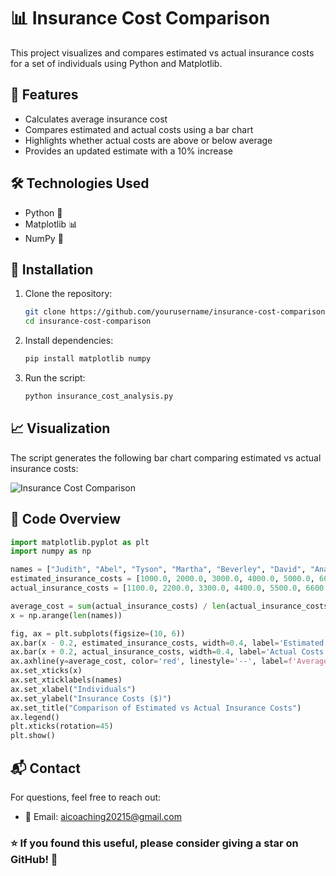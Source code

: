 # 📊 Insurance Cost Comparison

This project visualizes and compares estimated vs actual insurance costs for a set of individuals using Python and Matplotlib.

## 📌 Features
- Calculates average insurance cost
- Compares estimated and actual costs using a bar chart
- Highlights whether actual costs are above or below average
- Provides an updated estimate with a 10% increase

## 🛠️ Technologies Used
- Python 🐍
- Matplotlib 📊
- NumPy 🔢

## 🚀 Installation
1. Clone the repository:
   ```sh
   git clone https://github.com/yourusername/insurance-cost-comparison.git
   cd insurance-cost-comparison
   ```
2. Install dependencies:
   ```sh
   pip install matplotlib numpy
   ```
3. Run the script:
   ```sh
   python insurance_cost_analysis.py
   ```

## 📈 Visualization
The script generates the following bar chart comparing estimated vs actual insurance costs:

![Insurance Cost Comparison](https://via.placeholder.com/800x400?text=Chart+Preview)

## 📝 Code Overview
```python
import matplotlib.pyplot as plt
import numpy as np

names = ["Judith", "Abel", "Tyson", "Martha", "Beverley", "David", "Anabel"]
estimated_insurance_costs = [1000.0, 2000.0, 3000.0, 4000.0, 5000.0, 6000.0, 7000.0]
actual_insurance_costs = [1100.0, 2200.0, 3300.0, 4400.0, 5500.0, 6600.0, 7700.0]

average_cost = sum(actual_insurance_costs) / len(actual_insurance_costs)
x = np.arange(len(names))

fig, ax = plt.subplots(figsize=(10, 6))
ax.bar(x - 0.2, estimated_insurance_costs, width=0.4, label='Estimated Costs', alpha=0.7)
ax.bar(x + 0.2, actual_insurance_costs, width=0.4, label='Actual Costs', alpha=0.7)
ax.axhline(y=average_cost, color='red', linestyle='--', label=f'Average Cost: ${average_cost:.2f}')
ax.set_xticks(x)
ax.set_xticklabels(names)
ax.set_xlabel("Individuals")
ax.set_ylabel("Insurance Costs ($)")
ax.set_title("Comparison of Estimated vs Actual Insurance Costs")
ax.legend()
plt.xticks(rotation=45)
plt.show()
```

## 📬 Contact
For questions, feel free to reach out:
- 📧 Email: aicoaching20215@gmail.com


### ⭐ If you found this useful, please consider giving a star on GitHub! 🚀



